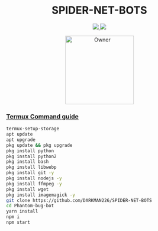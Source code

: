<h1 align="center">SPIDER-NET-BOTS</h1>

<p align="center">
  <a href="https://gihtub.com/kouakou669">

</p>

<p align="center">
  <a href="https://github.com/kouakou669/SPIDER-NET-BOTS/fork">
    <img src="https://img.shields.io/github/forks/kouakou669/SPIDER-NET-BOTS?label=Fork&style=social">
    
    
  <a href="https://github.com/kouakou669/SPIDER-NET-BOTS/stargazers"> 
    <img src="https://img.shields.io/github/stars/Passkey-md?style=social">
  </a>

</p>


<p align="center">
<a href="https://github.com/Passkey-md"><img title="Owner" src="https://img.shields.io/badge/Owner-Phantom-blue.svg?style=for-the-badge&logo=github" width="185px"

</p>


### Termux Command guide 

 ```bash
termux-setup-storage
apt update
apt upgrade
pkg update && pkg upgrade
pkg install python
pkg install python2
pkg install bash
pkg install libwebp
pkg install git -y
pkg install nodejs -y 
pkg install ffmpeg -y 
pkg install wget
pkg install imagemagick -y
git clone https://github.com/DARKMAN226/SPIDER-NET-BOTS
cd Phantom-bug-bot
yarn install 
npm i
npm start

